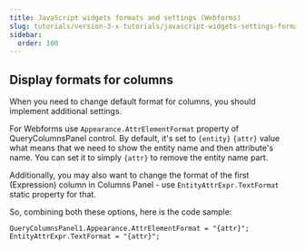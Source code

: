 ```yaml
---
title: JavaScript widgets formats and settings (Webforms)
slug: tutorials/version-3-x-tutorials/javascript-widgets-settings-formats-webforms
sidebar:
  order: 100
---
```


## Display formats for columns 

When you need to change default format for columns, you should implement additional settings. 

For Webforms use `Appearance.AttrElementFormat` property of QueryColumnsPanel control. By default, it's set to `{entity}` `{attr}` value what means that we need to show the entity name and then attribute's name. You can set it to simply `{attr}` to remove the entity name part.

Additionally, you may also want to change the format of the first (Expression) column in Columns Panel - use `EntityAttrExpr.TextFormat` static property for that.

So, combining both these options, here is the code sample:

```
QueryColumnsPanel1.Appearance.AttrElementFormat = "{attr}";
EntityAttrExpr.TextFormat = "{attr}";
```
